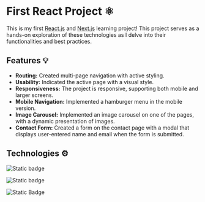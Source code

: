 # First React Project ⚛️ 

This is my first [React.js](https://react.dev/) and [Next.js](https://nextjs.org/) learning project! This project serves as a hands-on exploration of these technologies as I delve into their functionalities and best practices.


## Features 💡

- **Routing:** Created multi-page navigation with active styling.
- **Usability:** Indicated the active page with a visual style.
- **Responsiveness:** The project is responsive, supporting both mobile and larger screens.
- **Mobile Navigation:** Implemented a hamburger menu in the mobile version.
- **Image Carousel:** Implemented an image carousel on one of the pages, with a dynamic presentation of images.
- **Contact Form:** Created a form on the contact page with a modal that displays user-entered name and email when the form is submitted.


## Technologies ⚙️

![Static badge](https://img.shields.io/badge/-ReactJs-61DAFB?logo=react&logoColor=white&style=for-the-badge)

![Static badge](https://img.shields.io/badge/next.js-000000?style=for-the-badge&logo=nextdotjs&logoColor=white)

![Static Badge](https://img.shields.io/badge/tailwindcss-%2338B2AC.svg?style=for-the-badge&logo=tailwind-css&logoColor=white)
